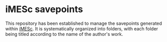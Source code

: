 # iMESc savepoints
This repository has been established to manage the savepoints generated within [iMESc](https://github.com/DaniloCVieira/iMESc/). It is systematically organized into folders, with each folder being titled according to the name of the author's work.
